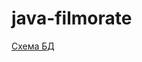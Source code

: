 # java-filmorate
[Схема БД](https://github.com/alexeiyanenko/java-filmorate/blob/develop/%D0%A1%D1%85%D0%B5%D0%BC%D0%B0%20%D0%91%D0%94.png)

